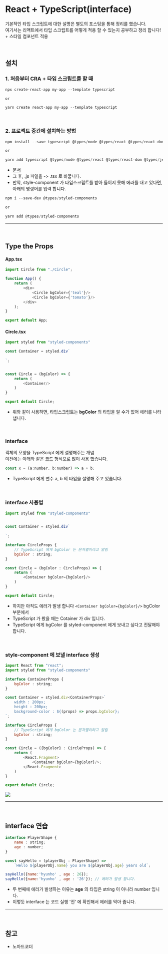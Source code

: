 # React + TypeScript(interface)
기본적인 타입 스크립트에 대한 설명은 별도의 포스팅을 통해 정리를 했습니다. <br>
여기서는 리액트에서 타입 스크립트를 어떻게 적용 할 수 있는지 공부하고 정리 합니다! + 스타일 컴포넌트 적용

<br>

## 설치
### 1. 처음부터 CRA + 타입 스크립트를 할 때
```js
npx create-react-app my-app --template typescript

or

yarn create react-app my-app --template typescript
```

<br>

### 2. 프로젝트 중간에 설치하는 방법
```js
npm install --save typescript @types/node @types/react @types/react-dom @types/jest

or

yarn add typescript @types/node @types/react @types/react-dom @types/jest
```

- [문서](https://create-react-app.dev/docs/adding-typescript/)
- 그 후, .js 파일을 -> .tsx 로 바꿉니다.
- 만약, style-component 가 타입스크립트를 받아 들이지 못해 에러를 내고 있다면, 아래의 명령어를 입력 합니다.

```js
npm i --save-dev @types/styled-components

or

yarn add @types/styled-components
```

***
<br>

## Type the Props
#### App.tsx
```js
import Circle from "./Circle";

function App() {
    return (
        <div>
            <Circle bgColor={'teal'}/>
            <Circle bgColor={'tomato'}/>
        </div>
    );
}

export default App;
```

#### Circle.tsx
```js
import styled from "styled-components"

const Container = styled.div`
    
`;


const Circle = (bgColor) => {
    return (
        <Container/>
    )
}

export default Circle;
```
- 위와 같이 사용하면, 타입스크립트는 __bgColor__ 의 타입을 알 수가 없어 에러를 나타냅니다.

<br>

### interface
객체의 모양을 TypeScript 에게 설명해주는 개념 <br> 
이전에는 아래와 같은 코드 형식으로 많이 사용 했습니다.

```js
const x = (a:number, b:number) => a + b;
```
- TypeScript 에게 변수 a, b 의 타입을 설명해 주고 있습니다.

<br>

### interface 사용법
```js
import styled from "styled-components"


const Container = styled.div`
    
`;

interface CircleProps {
    // TypeScript 에게 bgColor 는 문자열이라고 알림
    bgColor : string;
}

const Circle = (bgColor : CircleProps) => {
    return (
        <Container bgColor={bgColor}/>
    )
}

export default Circle;
```
- 하지만 아직도 에러가 발생 합니다 `<Container bgColor={bgColor}/>` bgColor 부분에서
- TypeScript 가 봤을 때는 Cotainer 가 div 입니다.
- TypeScript 에게 bgColor 를 styled-component 에게 보내고 싶다고 전달해야 합니다.

<br>

### style-component 에 보낼 interface 생성
```js
import React from "react";
import styled from "styled-components"

interface ContainerProps {
    bgColor : string;
}

const Container = styled.div<ContainerProps>`
    width : 200px;
    height : 200px;
    background-color : ${(props) => props.bgColor};
`;

interface CircleProps {
    // TypeScript 에게 bgColor 는 문자열이라고 알림
    bgColor : string;
}

const Circle = ({bgColor} : CircleProps) => {
    return (
        <React.Fragment>
            <Container bgColor={bgColor}/>;
        </React.Fragment>
    )
}

export default Circle;
```

![](https://velog.velcdn.com/images/hoho_0815/post/4525ab4b-09e3-42e5-87fe-d343050c7d9a/image.png)

***
<br>

## interface 연습
```js
interface PlayerShape {
    name : string;
    age : number;
}

const sayHello = (playerObj : PlayerShape) => 
    `Hello ${playerObj.name} you are ${playerObj.age} years old`;

sayHello({name:'hyunho' , age : 26});
sayHello({name:'hyunho' , age : '26'}); // 에러가 발생 합니다.
```

- 두 번째에 에러가 발생하는 이유는 __age__ 의 타입은 string 이 아니라 number 입니다.
- 이렇듯 interface 는 코드 실행 '전' 에 확인해서 에러를 막아 줍니다.


***
<br>

## 참고
- 노마드코더